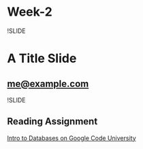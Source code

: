 # Week-2

!SLIDE

# A Title Slide

## me@example.com


!SLIDE

## Reading Assignment

[Intro to Databases on Google Code University](http://code.google.com/edu/tools101/mysql.html)

